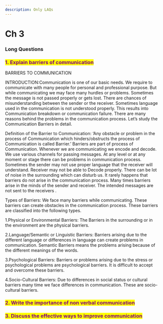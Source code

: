 ```yaml
---
description: Only LAQs
---
```


# Ch 3

### **Long Questions**

### <mark style="color:purple;">1.  Explain barriers of communication</mark>

BARRIERS TO COMMUNICATION

INTRODUCTION:Communication is one of our basic needs. We require to communicate with many people for personal and professional purpose. But while communicating we may face many hurdles or problems. Sometimes the message is not passed properly or gets lost. There are chances of misunderstanding between the sender or the receiver. Sometimes language used in the communication is not understood properly. This results into Communication breakdown or communication failure. There are many reasons behind the problems in the communication process. Let’s study the Communication Barriers in detail.

Definition of the Barrier to Communication: ‘Any obstacle or problem in the process of Communication which hinders/obstructs the process of Communication is called Barrier.’ Barriers are part of process of Communication. Whenever we are communicating we encode and decode. We use various channels for passing messages. At any level or at any moment or stage there can be problems in communication process. Sometimes the sender may not use proper language that the receiver will understand. Receiver may not be able to Decode properly. There can be lot of noise in the surrounding which can disturb us. It rarely happens that barriers do not arise in the communication process. Many times barriers arise in the minds of the sender and receiver. The intended messages are not sent to the receivers .

Types of Barriers: We face many barriers while communicating. These barriers can create obstacles in the communication process. These barriers are classified into the following types.

1.Physical or Environmental Barriers: The Barriers in the surrounding or in the environment are the physical barriers.

2.Language/Semantic or Linguistic Barriers: Barriers arising due to the different language or differences in language can create problems in communication. Semantic Barriers means the problems arising because of the different meanings of the words.

3.Psychological Barriers: Barriers or problems arising due to the stress or psychological problems are psychological barriers. It is difficult to accept and overcome these barriers.

4.Socio-Cultural Barriers: Due to differences in social status or cultural barriers many time we face differences in communication. These are socio-cultural barriers.

### <mark style="color:purple;">2. Write the importance of non verbal communication</mark>

### <mark style="color:purple;">3. Discuss the effective ways to improve communication</mark>
